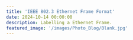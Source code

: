 ```yaml
---
title: 'IEEE 802.3 Ethernet Frame Format'
date: 2024-10-14 00:00:00
description: Labelling a Ethernet Frame.
featured_image: '/images/Photo_Blog/Blank.jpg'
---
```


<head>
    <style>
      /* CSS for congratulations message */

        #body {
            display: flex;
            flex-direction: column;
            justify-content: center; /* Center horizontally */
            align-items: center; /* Center vertically */
            margin: 0;
            height: 80vh; /* Full height of the viewport */
            font-size: 1.25em; /* 25% larger than default size */
        }

        #body_DTP {
            font-size: 1.25em; /* 25% larger than default size */
            text-align: center; /* Center align text and content */
            margin: 0;
            padding: 0;
            justify-content: center;
            align-items: center;
                max-width: 1200px;
    margin-left: auto;
    margin-right: auto;
    margin-bottom: min(var(--vertical-breather), 80px);
    max-width: var(--container-max-width);
    margin-left: auto;
    margin-right: auto;
    padding-left: var(--container-gutter);
    padding-right: var(--container-gutter);
    --container-outer-margin: 0px;
        }

        table {
            border-collapse: collapse;
            margin-top: 20px; /* Space between the table and the top of the page */
            width: 50%;
            table-layout: fixed; /* Ensure fixed layout for columns */
            
        }

        td {
            font-size: 1.25em; /* 25% larger than default size */
            width: 120px; /* Consistent width for each cell */
            height: 70px; /* Consistent height for each cell */
            text-align: center;
            vertical-align: middle; /* Center content vertically */
            position: relative; /* Allow positioning of droppable boxes */
            padding: 0; /* Remove padding */
            margin: 0; /* Remove margin */
            
        }

        /* Dotted border for the first row */
        tr:first-child td {
            border: 1px dotted #000; /* Dotted border for cells in the first row */
            
        }

        /* Remove left and right borders from row 2 */
        tr:nth-child(2) td {
            border: 1px dotted #000
        }

        tr:nth-child(3) td {
            background-color: #F5F7FA;
            border: none;
        }
     
        .draggable {
            cursor: grab;
            background-color: #f0f0f0;
            border: 1px solid #000;
            user-select: none; /* Prevent text selection */
            line-height: 100%; /* Center the text vertically in the cell */
            width: 120px; /* Match the droppable cell width */
            transition: background-color 0.3s; /* Smooth background transition */
        }

        .draggable:hover {
            background-color: #d9f6ff; /* Change color on hover */
        }

        .droppable {
            border: 1px dashed #000;
            background-color: #ffffff; /* White background for droppable boxes */
            transition: background-color 0.3s; /* Smooth background transition */
            line-height: 90%; /* Center the text vertically in the cell */

        }

        .correct {
            background-color: #d9f6ff; /* Light green for correct */
        }

        .incorrect {
            background-color: #ffe2d9; /* Light red for incorrect */
        }

        #restartButton {
            padding: 20px 120px;
            font-size: 1em; /* 25% larger than default size */
            cursor: pointer;
            background-color: #ffa21a; /* Button color */
            color: white; /* Button text color */
            border: none; /* Remove border */
            border-radius: 5px; /* Rounded corners */
            transition: background-color 0.3s; /* Smooth transition for hover effect */
            
        }

        #restartButton:hover {
            background-color: #e68900; /* Darker shade on hover */
        }
      #congratsMessage {
        visibility: hidden; /* Hidden initially, but space is still reserved */
        margin-top: 20px;
        font-size: 20px;
    }
            @media (max-width: 600px) {
            .button {
                width: 100%; /* Full width on smaller screens */
            }
    </style>

</head>
<body id="bodyEthernet">
    <div id="body_DTP">
 <h2>Labelling an Ethernet Frame</h2>
 <br>
 Place the correct labels in the blank spaces. 
<br>

    <table>
        <tr>
            <td class="droppable" data-correct="Preamble"></td>
            <td class="droppable" data-correct="SFD"></td>
            <td class="droppable" data-correct="Destination Mac"></td>
            <td class="droppable" data-correct="Source MAC"></td>
            <td class="droppable" data-correct="Type"></td>
            <td class="droppable" data-correct="Data and Pad"></td>
            <td class="droppable" data-correct="FCS"></td>
        </tr>
        <tr>
            <td class="droppable" data-correct="7"></td>
            <td class="droppable" data-correct="1"></td>
            <td class="droppable" data-correct="6"></td>
            <td class="droppable" data-correct="6"></td>
            <td class="droppable" data-correct="2"></td>
            <td class="droppable" data-correct="46-1500"></td>
            <td class="droppable" data-correct="4"></td>
        </tr>
        <!-- Empty row for spacing -->
        <tr>
            <td colspan="7" style="height: 10px;"></td> <!-- Adjust the height for more/less space -->
        </tr>
        <tr id="draggableRow">
            <!-- Draggable texts will be inserted here dynamically -->
        </tr>
        <tr id="numberRow">
            <!-- Draggable numbers will be inserted here dynamically -->
        </tr>
    </table>

<button id="restartButton">Restart</button>

  <!-- Congratulations message HTML -->
<div id="congratsMessage">Congratulations! You've correctly labelled the Ethernet Frame!</div>

  </div>
    <script>
    const texts = [
        "Preamble",
        "SFD",
        "Destination Mac",
        "Source MAC",
        "Type",
        "Data and Pad",
        "FCS"
    ];

    const frameSizes = [
        "7",
        "1",
        "6",
        "6",
        "2",
        "46-1500",
        "4"
    ];

    const draggableRow = document.getElementById("draggableRow");
    const numberRow = document.getElementById("numberRow");
    const droppables = document.querySelectorAll('.droppable');
    const congratsMessage = document.getElementById('congratsMessage');

    function shuffle(array) {
        for (let i = array.length - 1; i > 0; i--) {
            const j = Math.floor(Math.random() * (i + 1));
            [array[i], array[j]] = [array[j], array[i]];
        }
        return array;
    }

    function placeDraggablesRandomly() {
        draggableRow.innerHTML = "";
        numberRow.innerHTML = "";
        const shuffledTexts = shuffle([...texts]);
        const shuffledNumbers = shuffle([...frameSizes]);

        shuffledTexts.forEach(text => {
            const td = document.createElement("td");
            td.className = "draggable";
            td.draggable = true;
            td.textContent = text;

            td.addEventListener('dragstart', (e) => {
                e.dataTransfer.setData('text/plain', text);
            });

            draggableRow.appendChild(td);
        });

        shuffledNumbers.forEach(number => {
            const td = document.createElement("td");
            td.className = "draggable";
            td.draggable = true;
            td.textContent = number;

            td.addEventListener('dragstart', (e) => {
                e.dataTransfer.setData('text/plain', number);
            });

            numberRow.appendChild(td);
        });
    }

    function resetDroppableCells() {
        droppables.forEach(droppable => {
            droppable.textContent = "";
            droppable.classList.remove('correct', 'incorrect');
        });
        congratsMessage.style.visibility = "hidden"; // Hide the message
    }

    function checkCompletion() {
        let allCorrect = true;
        droppables.forEach(droppable => {
            if (droppable.textContent === "" || !droppable.classList.contains('correct')) {
                allCorrect = false;
            }
        });
        if (allCorrect) {
            congratsMessage.style.visibility = "visible"; // Show the message when all are correct
        }
    }

    droppables.forEach(droppable => {
        droppable.addEventListener('dragover', (e) => {
            e.preventDefault();
        });

        droppable.addEventListener('drop', (e) => {
            const draggedText = e.dataTransfer.getData('text/plain');
            const correctId = droppable.getAttribute('data-correct');

            if (draggedText.replace(/\s/g, "") === correctId.replace(/\s/g, "")) {
                droppable.classList.add('correct');
                droppable.textContent = draggedText;
                checkCompletion(); // Check completion after a successful drop
            } else {
                droppable.classList.add('incorrect');
                setTimeout(() => {
                    droppable.classList.remove('incorrect');
                }, 1000);
            }
        });
    });

    document.getElementById("restartButton").addEventListener("click", () => {
        resetDroppableCells();
        placeDraggablesRandomly();
    });

    placeDraggablesRandomly();
</script>

</body>

